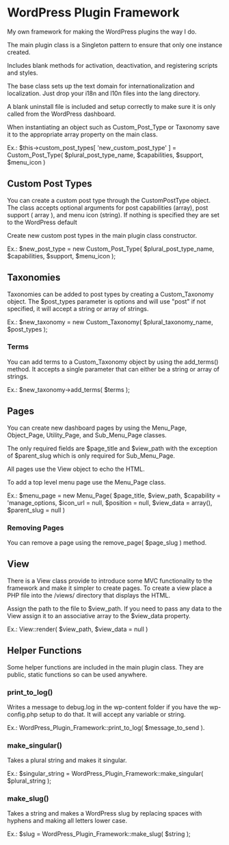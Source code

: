 # WordPress Plugin Framework

My own framework for making the WordPress plugins the way I do.

The main plugin class is a Singleton pattern to ensure that only one instance created.

Includes blank methods for activation, deactivation, and registering scripts and styles.

The base class sets up the text domain for internationalization and localization. Just drop your i18n and l10n files into the lang directory.

A blank uninstall file is included and setup correctly to make sure it is only called from the WordPress dashboard.

When instantiating an object such as Custom_Post_Type or Taxonomy save it to the appropriate array property on the main class.

Ex.: $this->custom_post_types[ 'new_custom_post_type' ] = Custom_Post_Type( $plural_post_type_name, $capabilities, $support, $menu_icon )

## Custom Post Types

You can create a custom post type through the CustomPostType object. The class accepts optional arguments for post capabilities (array), post support ( array ), and menu icon (string). If nothing is specified they are set to the WordPress default

Create new custom post types in the main plugin class constructor.

Ex.: $new_post_type = new Custom_Post_Type( $plural_post_type_name, $capabilities, $support, $menu_icon );

## Taxonomies

Taxonomies can be added to post types by creating a Custom_Taxonomy object. The $post_types parameter is options and will use "post" if not specified, it will accept a string or array of strings.

Ex.: $new_taxonomy = new Custom_Taxonomy( $plural_taxonomy_name, $post_types );

### Terms

You can add terms to a Custom_Taxonomy object by using the add_terms() method. It accepts a single parameter that can either be a string or array of strings.

Ex.: $new_taxonomy->add_terms( $terms );

## Pages

You can create new dashboard pages by using the Menu_Page, Object_Page, Utility_Page, and Sub_Menu_Page classes.

The only required fields are $page_title and $view_path with the exception of $parent_slug which is only required for Sub_Menu_Page.

All pages use the View object to echo the HTML.

To add a top level menu page use the Menu_Page class.

Ex.: $menu_page = new Menu_Page( $page_title, $view_path, $capability = 'manage_options, $icon_url = null, $position = null, $view_data = array(), $parent_slug = null )

### Removing Pages

You can remove a page using the remove_page( $page_slug ) method.

## View

There is a View class provide to introduce some MVC functionality to the framework and make it simpler to create pages. To create a view place a PHP file into the /views/ directory that displays the HTML.

Assign the path to the file to $view_path. If you need to pass any data to the View assign it to an associative array to the $view_data property.

Ex.: View::render( $view_path, $view_data = null )

## Helper Functions

Some helper functions are included in the main plugin class. They are public, static functions so can be used anywhere.

### print_to_log()

Writes a message to debug.log in the wp-content folder if you have the wp-config.php setup to do that. It will accept any variable or string.

Ex.: WordPress_Plugin_Framework::print_to_log( $message_to_send ).

### make_singular()

Takes a plural string and makes it singular.

Ex.: $singular_string = WordPress_Plugin_Framework::make_singular( $plural_string );

### make_slug()

Takes a string and makes a WordPress slug by replacing spaces with hyphens and making all letters lower case.

Ex.: $slug = WordPress_Plugin_Framework::make_slug( $string );